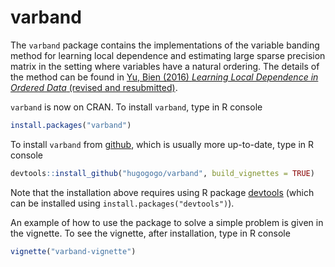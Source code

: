 # varband

The `varband` package contains the implementations of the variable banding method for learning local dependence and 
estimating large sparse precision matrix in the setting where variables have a natural ordering. 
The details of the method can be found in 
[Yu, Bien (2016) *Learning Local Dependence in Ordered Data* (revised and resubmitted)](http://arxiv.org/abs/1604.07451).

`varband` is now on CRAN. To install `varband`, type in R console
```R
install.packages("varband")
```

To install `varband` from [github](http://github.com), which is usually more up-to-date, type in R console
```R
devtools::install_github("hugogogo/varband", build_vignettes = TRUE)
```
Note that the installation above requires using R package [devtools](https://cran.r-project.org/web/packages/devtools/index.html)
(which can be installed using `install.packages("devtools")`).

An example of how to use the package to solve a simple problem is given in the vignette. To see the vignette, after installation,
type in R console
```R
vignette("varband-vignette")
```
